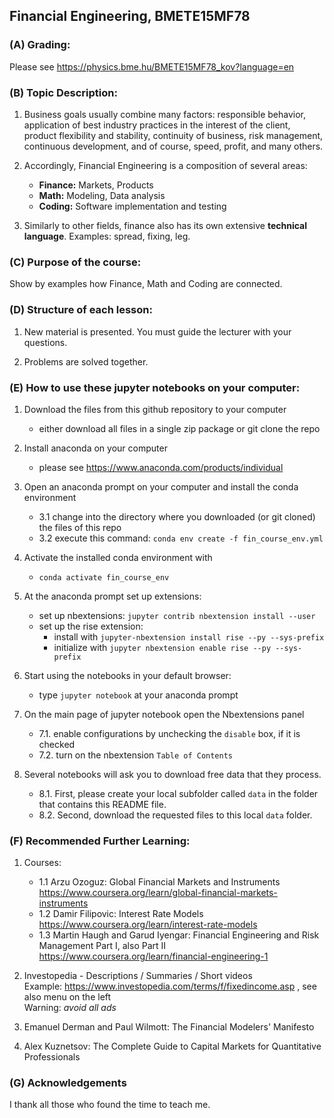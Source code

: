 ## Financial Engineering, BMETE15MF78

### (A) Grading:

Please see https://physics.bme.hu/BMETE15MF78_kov?language=en


### (B) Topic Description:

1. Business goals usually combine many factors: responsible behavior, application of best industry practices in the interest of the client, product flexibility and stability, continuity of business, risk management, continuous development, and of course, speed, profit, and many others.

2. Accordingly, Financial Engineering is a composition of several areas:
   - **Finance:** Markets, Products
   - **Math:** Modeling, Data analysis
   - **Coding:** Software implementation and testing

3. Similarly to other fields, finance also has its own extensive **technical language**. Examples: spread, fixing, leg.

### (C) Purpose of the course:

Show by examples how Finance, Math and Coding are connected.


### (D) Structure of each lesson:

1. New material is presented. You must guide the lecturer with your questions.

2. Problems are solved together.


### (E) How to use these jupyter notebooks on your computer:

1. Download the files from this github repository to your computer
   * either download all files in a single zip package or git clone the repo

2. Install anaconda on your computer
   * please see https://www.anaconda.com/products/individual

3. Open an anaconda prompt on your computer and install the conda environment
   * 3.1 change into the directory where you downloaded (or git cloned) the files of this repo
   * 3.2 execute this command: `conda env create -f fin_course_env.yml`
 
4. Activate the installed conda environment with
   * `conda activate fin_course_env`

5. At the anaconda prompt set up extensions:
   * set up nbextensions: `jupyter contrib nbextension install --user`
   * set up the rise extension:
     * install with `jupyter-nbextension install rise --py --sys-prefix`
     * initialize with `jupyter nbextension enable rise --py --sys-prefix`

6. Start using the notebooks in your default browser:
   * type `jupyter notebook` at your anaconda prompt

7. On the main page of jupyter notebook open the Nbextensions panel
   * 7.1. enable configurations by unchecking the `disable` box, if it is checked
   * 7.2. turn on the nbextension `Table of Contents`

8. Several notebooks will ask you to download free data that they process.
   * 8.1. First, please create your local subfolder called `data` in the folder that contains this README file.
   * 8.2. Second, download the requested files to this local `data` folder.


### (F) Recommended Further Learning:

1. Courses:
   * 1.1 Arzu Ozoguz: Global Financial Markets and Instruments<br/>
       https://www.coursera.org/learn/global-financial-markets-instruments
   * 1.2 Damir Filipovic: Interest Rate Models<br/>
       https://www.coursera.org/learn/interest-rate-models
   * 1.3 Martin Haugh and Garud Iyengar: Financial Engineering and Risk Management Part I, also Part II<br/>
       https://www.coursera.org/learn/financial-engineering-1

2. Investopedia - Descriptions / Summaries / Short videos<br/>
   Example: https://www.investopedia.com/terms/f/fixedincome.asp , see also menu on the left<br/>
   Warning: _avoid all ads_

3. Emanuel Derman and Paul Wilmott: The Financial Modelers' Manifesto

4. Alex Kuznetsov: The Complete Guide to Capital Markets for Quantitative Professionals


### (G) Acknowledgements

I thank all those who found the time to teach me.
